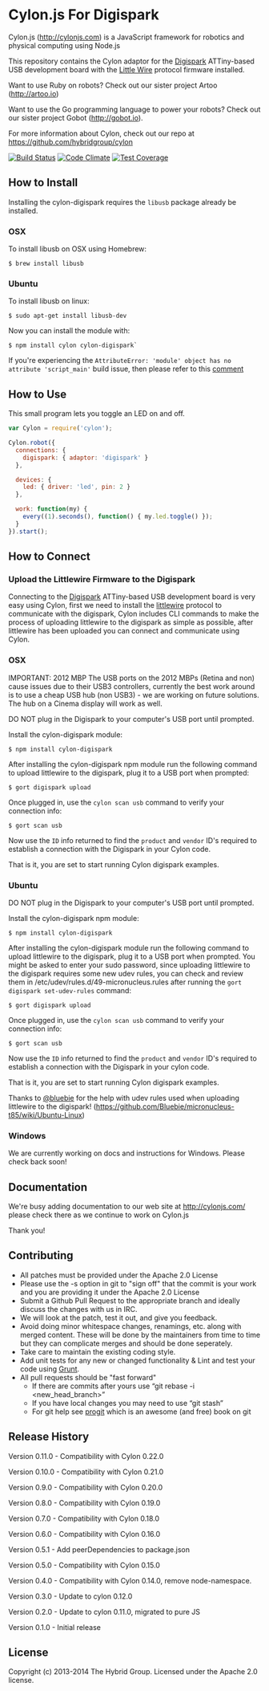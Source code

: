 # Cylon.js For Digispark

Cylon.js (http://cylonjs.com) is a JavaScript framework for robotics and physical computing using Node.js

This repository contains the Cylon adaptor for the [Digispark](http://www.kickstarter.com/projects/digistump/digispark-the-tiny-arduino-enabled-usb-dev-board) ATTiny-based USB development board with the [Little Wire](http://littlewire.cc/) protocol firmware installed.

Want to use Ruby on robots? Check out our sister project Artoo (http://artoo.io)

Want to use the Go programming language to power your robots? Check out our sister project Gobot (http://gobot.io).

For more information about Cylon, check out our repo at https://github.com/hybridgroup/cylon

[![Build Status](https://secure.travis-ci.org/hybridgroup/cylon-digispark.png?branch=master)](http://travis-ci.org/hybridgroup/cylon-digispark) [![Code Climate](https://codeclimate.com/github/hybridgroup/cylon-digispark/badges/gpa.svg)](https://codeclimate.com/github/hybridgroup/cylon-digispark) [![Test Coverage](https://codeclimate.com/github/hybridgroup/cylon-digispark/badges/coverage.svg)](https://codeclimate.com/github/hybridgroup/cylon-digispark)

## How to Install

Installing the cylon-digispark requires the `libusb` package already be installed.

### OSX

To install libusb on OSX using Homebrew:

    $ brew install libusb

### Ubuntu

To install libusb on linux:

    $ sudo apt-get install libusb-dev

Now you can install the module with:

    $ npm install cylon cylon-digispark`

If you're experiencing the `AttributeError: 'module' object has no attribute 'script_main'` build issue, then please refer to this [comment](https://github.com/TooTallNate/node-gyp/issues/363#issuecomment-33212812)

## How to Use

This small program lets you toggle an LED on and off.

```javascript
var Cylon = require('cylon');

Cylon.robot({
  connections: {
    digispark: { adaptor: 'digispark' }
  },

  devices: {
    led: { driver: 'led', pin: 2 }
  },

  work: function(my) {
    every((1).seconds(), function() { my.led.toggle() });
  }
}).start();
```

## How to Connect

### Upload the Littlewire Firmware to the Digispark

Connecting to the [Digispark](http://www.kickstarter.com/projects/digistump/digispark-the-tiny-arduino-enabled-usb-dev-board)
ATTiny-based USB development board is very easy using Cylon, first we need to install the [littlewire](http://littlewire.cc/)
protocol to communicate with the digispark, Cylon includes CLI commands to make the process of uploading littlewire to the
digispark as simple as possible, after littlewire has been uploaded you can connect and communicate using Cylon.

### OSX

IMPORTANT: 2012 MBP The USB ports on the 2012 MBPs (Retina and non) cause issues due to their USB3 controllers, currently the best work around is to use a cheap USB hub (non USB3) - we are working on future solutions. The hub on a Cinema display will work as well.

DO NOT plug in the Digispark to your computer's USB port until prompted.

Install the cylon-digispark module:

    $ npm install cylon-digispark


After installing the cylon-digispark npm module run the following command to upload littlewire to the digispark, plug it to a USB port when prompted:

    $ gort digispark upload

Once plugged in, use the `cylon scan usb` command to verify your connection info:

    $ gort scan usb

Now use the `ID` info returned to find the `product` and `vendor` ID's required to establish a connection with the Digispark in your Cylon code.

That is it, you are set to start running Cylon digispark examples.

### Ubuntu

DO NOT plug in the Digispark to your computer's USB port until prompted.

Install the cylon-digispark npm module:

    $ npm install cylon-digispark

After installing the cylon-digispark module run the following command to upload littlewire to the digispark, plug it to a USB port when prompted. You might be asked to enter your sudo password, since uploading littlewire to the digispark requires some new udev rules, you can check and review them in /etc/udev/rules.d/49-micronucleus.rules after running the `gort digispark set-udev-rules` command:

    $ gort digispark upload

Once plugged in, use the `cylon scan usb` command to verify your connection info:

    $ gort scan usb

Now use the `ID` info returned to find the `product` and `vendor` ID's required to establish a connection with the Digispark in your cylon code.

That is it, you are set to start running Cylon digispark examples.

Thanks to [@bluebie](https://github.com/Bluebie) for the help with udev rules used when uploading littlewire to the digispark! (https://github.com/Bluebie/micronucleus-t85/wiki/Ubuntu-Linux)

### Windows

We are currently working on docs and instructions for Windows. Please check back soon!

## Documentation

We're busy adding documentation to our web site at http://cylonjs.com/ please check there as we continue to work on Cylon.js

Thank you!

## Contributing

* All patches must be provided under the Apache 2.0 License
* Please use the -s option in git to "sign off" that the commit is your work and you are providing it under the Apache 2.0 License
* Submit a Github Pull Request to the appropriate branch and ideally discuss the changes with us in IRC.
* We will look at the patch, test it out, and give you feedback.
* Avoid doing minor whitespace changes, renamings, etc. along with merged content. These will be done by the maintainers from time to time but they can complicate merges and should be done seperately.
* Take care to maintain the existing coding style.
* Add unit tests for any new or changed functionality & Lint and test your code using [Grunt](http://gruntjs.com/).
* All pull requests should be "fast forward"
  * If there are commits after yours use “git rebase -i <new_head_branch>”
  * If you have local changes you may need to use “git stash”
  * For git help see [progit](http://git-scm.com/book) which is an awesome (and free) book on git

## Release History

Version 0.11.0 - Compatibility with Cylon 0.22.0

Version 0.10.0 - Compatibility with Cylon 0.21.0

Version 0.9.0 - Compatibility with Cylon 0.20.0

Version 0.8.0 - Compatibility with Cylon 0.19.0

Version 0.7.0 - Compatibility with Cylon 0.18.0

Version 0.6.0 - Compatibility with Cylon 0.16.0

Version 0.5.1 - Add peerDependencies to package.json

Version 0.5.0 - Compatibility with Cylon 0.15.0

Version 0.4.0 - Compatibility with Cylon 0.14.0, remove node-namespace.

Version 0.3.0 - Update to cylon 0.12.0

Version 0.2.0 - Update to cylon 0.11.0, migrated to pure JS

Version 0.1.0 - Initial release

## License
Copyright (c) 2013-2014 The Hybrid Group. Licensed under the Apache 2.0 license.
